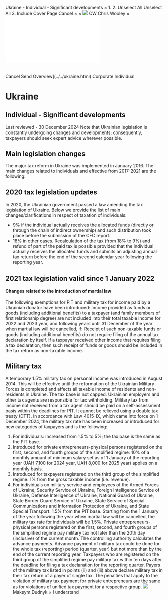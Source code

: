 Ukraine - Individual - Significant developments
×
1.
2.
Unselect All
Unselect All
3.
Include Cover Page
Cancel
×
×
![](../../-/media/world-wide-tax-summaries/attachments/global---chris-wooley.ashx%3Frev=ac5e5f3223b34096b1afc2a6009c7320&revision=ac5e5f32-23b3-4096-b1af-c2a6009c7320&hash=859B7ADC84DC2CBEC9760E9E6EE7DE6D0A8BFCDF)
CW
Chris Wooley
×
![](significant-developments.html)
######
Cancel
Send
Overview](../../ukraine.html)
Corporate
Individual
# Ukraine
## Individual - Significant developments
Last reviewed - 30 December 2024
Note that Ukrainian legislation is constantly undergoing changes and developments; consequently, taxpayers should seek expert advice wherever possible.
## Main legislation changes
The major tax reform in Ukraine was implemented in January 2016. The main changes related to individuals and effective from 2017-2021 are the following:
## 2020 tax legislation updates
In 2020, the Ukrainian government passed a law amending the tax legislation of Ukraine. Below we provide the list of main changes/clarifications in respect of taxation of individuals:
- 9% if the individual actually receives the allocated funds (directly or through the chain of indirect ownership) and such distribution took place before the submission of the CFC report.
- 18% in other cases. Recalculation of the tax (from 18% to 9%) and refund of part of the paid tax is possible provided that the individual actually receives the allocated funds and submits an adjusting annual tax return before the end of the second calendar year following the reporting year.
## 2021 tax legislation valid since 1 January 2022
#### Changes related to the introduction of martial law
The following exemptions for PIT and military tax for income paid by a Ukrainian donator have been introduced:
Income provided as funds or goods (including additional benefits) to a taxpayer (and family members of first relationship degree) are not included into their total taxable income for 2022 and 2023 year, and following years until 31 December of the year when martial law will be cancelled, if:
Receipt of such non-taxable funds or goods (including additional benefits) do not require filing of the annual tax declaration by itself. If a taxpayer received other income that requires filing a tax declaration, then such receipt of funds or goods should be included in the tax return as non-taxable income.
## Military tax
A temporary 1.5% military tax on personal income was introduced in August 2014. This will be effective until the reformation of the Ukrainian Military Forces is completed and affects all taxable income of residents and non-residents in Ukraine. The tax base is not capped. Ukrainian employers and other tax agents are responsible for tax withholding.
Military tax from income not received from a tax agent should be paid on a self-assessment basis within the deadlines for PIT. It cannot be relieved using a double tax treaty (DTT).
In accordance with Law 4015-IX, which came into force on 1 December 2024, the military tax rate has been increased or introduced for new categories of taxpayers and is the following:
1. For individuals: Increased from 1.5% to 5%; the tax base is the same as the PIT base.
2. Introduced for private entrepreneurs-physical persons registered on the first, second, and fourth groups of the simplified regime: 10% of a monthly amount of minimum salary set as of 1 January of the reporting year (UAH 7,100 for 2024 year, UAH 8,000 for 2025 year) applies on a monthly basis.
3. Introduced for taxpayers registered on the third group of the simplified regime: 1% from the gross taxable income (i.e. revenue).
4. For individuals on military service and employees of the Armed Forces of Ukraine, Security Service of Ukraine, Foreign Intelligence Service of Ukraine, Defense Intelligence of Ukraine, National Guard of Ukraine, State Border Guard Service of Ukraine, State Service of Special Communications and Information Protection of Ukraine, and State Special Transport: 1.5% from the PIT base.
Starting from the 1 January of the year following the year when martial law will be cancelled, the military tax rate for individuals will be 1.5%.
Private entrepreneurs-physical persons registered on the first, second, and fourth groups of the simplified regime pay military tax not later than the 20th day (inclusive) of the current month. The controlling authority calculates the advance payments. Advance payment of military tax could be done for the whole tax (reporting) period (quarter, year) but not more than by the end of the current reporting year.
Taxpayers who are registered on the third group of the simplified regime pay military tax within ten days after the deadline for filing a tax declaration for the reporting quarter.
Payers of the military tax listed in points (ii) and (iii) above declare military tax in their tax return of a payer of single tax. The penalties that apply to the violation of military tax payment for private entrepreneurs are the same as for violations of unified tax payment for a respective group.
![](../../-/media/world-wide-tax-summaries/attachments/ukraine---maksym_dudnyk.ashx%3Frev=998627ac8c5142b7851eb4a8e86edfdd&revision=998627ac-8c51-42b7-851e-b4a8e86edfdd&hash=F6184B2FFAC0DDBDC4B88A6029D0E271628D2715)
Maksym Dudnyk
×
I understand